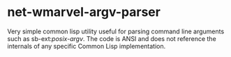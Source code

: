 # net-wmarvel-argv-parser
Very simple common lisp utility useful for parsing command line arguments such as sb-ext:*posix-argv*. The code is ANSI and does not reference the internals of any specific Common Lisp implementation.
